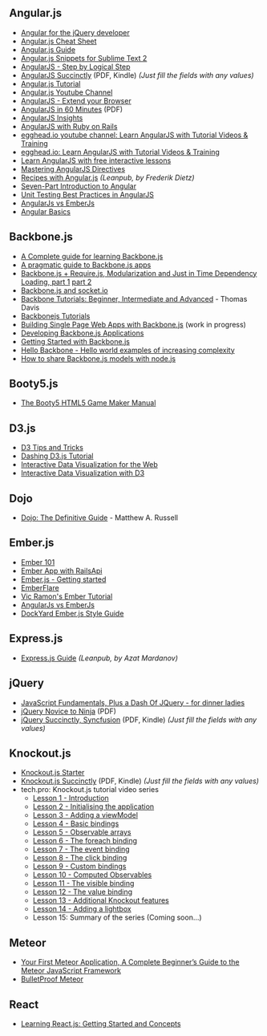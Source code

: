 ## Angular.js
* [Angular for the jQuery developer](http://www.ng-newsletter.com/posts/angular-for-the-jquery-developer.html)
* [Angular.js Cheat Sheet](http://www.cheatography.com/proloser/cheat-sheets/angularjs/)
* [Angular.js Guide](http://docs.angularjs.org/guide/)
* [Angular.js Snippets for Sublime Text 2](https://github.com/maxhoffmann/angular-snippets)
* [AngularJS - Step by Logical Step](http://nicholasjohnson.com/angular-book)
* [AngularJS Succinctly](http://www.syncfusion.com/resources/techportal/ebooks/angularjs) (PDF, Kindle) *(Just fill the fields with any values)*
* [Angular.js Tutorial](http://docs.angularjs.org/tutorial)
* [Angular.js Youtube Channel](https://www.youtube.com/angularjs)
* [AngularJS - Extend your Browser](https://speakerdeck.com/petebd/devox-uk-2013-angularjs?slide=2)
* [AngularJS in 60 Minutes](http://fastandfluid.com/publicdownloads/AngularJSIn60MinutesIsh_DanWahlin_May2013.pdf) (PDF)
* [AngularJS Insights](http://pascalprecht.github.com/slides/angularjs-insights/#/)
* [AngularJS with Ruby on Rails](http://angular-rails.com)
* [egghead.io youtube channel: Learn AngularJS with Tutorial Videos & Training](https://www.youtube.com/user/johnlindquist)
* [egghead.io: Learn AngularJS with Tutorial Videos & Training](http://egghead.io)
* [Learn AngularJS with free interactive lessons](http://www.learn-angular.org/)
* [Mastering AngularJS Directives](http://pascalprecht.github.com/slides/mastering-angularjs-directives/)
* [Recipes with Angular.js](https://leanpub.com/recipes-with-angular-js/read) *(Leanpub, by Frederik Dietz)*
* [Seven-Part Introduction to Angular](http://ngokevin.com/blog/angular-1)
* [Unit Testing Best Practices in AngularJS](http://andyshora.com/unit-testing-best-practices-angularjs.html)
* [AngularJs vs EmberJs](http://angularjs-emberjs-compare.bguiz.com/)
* [Angular Basics](http://www.angularjsbook.com/)

## Backbone.js
* [A Complete guide for learning Backbone.js](http://www.codebeerstartups.com/2012/12/a-complete-guide-for-learning-backbone-js/)
* [A pragmatic guide to Backbone.js apps](http://pragmatic-backbone.com/)
* [Backbone.js + Require.js, Modularization and Just in Time Dependency Loading, part 1](http://developer.teradata.com/blog/jasonstrimpel/2011/12/part-1-backbone-js-require-js) [part 2](http://developer.teradata.com/blog/jasonstrimpel/2012/01/part-2-backbone-js-require-js-further-modularization-and-just-in-time-dep)
* [Backbone.js and socket.io](http://developer.teradata.com/blog/jasonstrimpel/2011/11/backbone-js-and-socket-io)
* [Backbone Tutorials: Beginner, Intermediate and Advanced](https://leanpub.com/backbonetutorials) - Thomas Davis
* [Backbonejs Tutorials](http://backbonetutorials.com/)
* [Building Single Page Web Apps with Backbone.js](https://singlepagebook.supportbee.com) (work in progress)
* [Developing Backbone.js Applications](http://addyosmani.github.io/backbone-fundamentals/)
* [Getting Started with Backbone.js](http://net.tutsplus.com/tutorials/javascript-ajax/getting-started-with-backbone-js/)
* [Hello Backbone - Hello world examples of increasing complexity](http://arturadib.com/hello-backbonejs/)
* [How to share Backbone.js models with node.js](http://amirmalik.net/2010/11/27/how-to-share-backbonejs-models-with-nodejs)


## Booty5.js
* [The Booty5 HTML5 Game Maker Manual](http://booty5.com/booty5-free-html-game-maker-e-book-manual/)


## D3.js
* [D3 Tips and Tricks](https://leanpub.com/D3-Tips-and-Tricks)
* [Dashing D3.js Tutorial](https://www.dashingd3js.com/table-of-contents)
* [Interactive Data Visualization for the Web](http://chimera.labs.oreilly.com/books/1230000000345/index.html)
* [Interactive Data Visualization with D3](http://alignedleft.com/tutorials/d3)


## Dojo
* [Dojo: The Definitive Guide](http://chimera.labs.oreilly.com/books/1234000001819/index.html) - Matthew A. Russell


## Ember.js
* [Ember 101](http://ember101.com/)
* [Ember App with RailsApi](http://reefpoints.dockyard.com/ember/2013/01/07/building-an-ember-app-with-rails-api-part-1.html)
* [Ember.js - Getting started](http://emberjs.com/guides/getting-started/)
* [EmberFlare](https://emberflare.com/)
* [Vic Ramon's Ember Tutorial](http://ember.vicramon.com)
* [AngularJs vs EmberJs](http://angularjs-emberjs-compare.bguiz.com/)
* [DockYard Ember.js Style Guide](https://github.com/dockyard/styleguides/blob/master/ember.md)


## Express.js
* [Express.js Guide](https://leanpub.com/express/read) *(Leanpub, by Azat Mardanov)*


## jQuery
* [JavaScript Fundamentals, Plus a Dash Of JQuery - for dinner ladies](http://nicholasjohnson.com/javascript-book)
* [jQuery Novice to Ninja](http://mediatheque.cite-musique.fr/MediaComposite/Debug/Dossier-Orchestre/ressources/jQuery.Novice.to.Ninja.2nd.Edition.pdf) (PDF)
* [jQuery Succinctly, Syncfusion](http://www.syncfusion.com/resources/techportal/ebooks/jquery) (PDF, Kindle) *(Just fill the fields with any values)*


## Knockout.js
* [Knockout.js Starter](http://dl.e-book-free.com/2013/07/knockoutjs_starter.pdf)
* [Knockout.js Succinctly](http://www.syncfusion.com/resources/techportal/ebooks/knockoutjs) (PDF, Kindle) *(Just fill the fields with any values)*
* tech.pro: Knockout.js tutorial video series
    * [Lesson 1 - Introduction](http://tech.pro/tutorial/1562/knockoutjs-lesson-1-introduction)
    * [Lesson 2 - Initialising the application](http://tech.pro/tutorial/1563/knockoutjs-lesson-2-initialising-the-application)
    * [Lesson 3 - Adding a viewModel](http://tech.pro/tutorial/1564/knockoutjs-lesson-3-adding-a-viewmodel)
    * [Lesson 4 - Basic bindings](http://tech.pro/tutorial/1565/knockoutjs-lesson-4-basic-bindings)
    * [Lesson 5 - Observable arrays](http://tech.pro/tutorial/1566/knockoutjs-lesson-5-observable-arrays)
    * [Lesson 6 - The foreach binding](http://tech.pro/tutorial/1567/knockoutjs-lesson-6-the-foreach-binding)
    * [Lesson 7 - The event binding](http://tech.pro/tutorial/1568/knockoutjs-lesson-7-the-event-binding)
    * [Lesson 8 - The click binding](http://tech.pro/tutorial/1569/knockoutjs-lesson-8-the-click-binding)
    * [Lesson 9 - Custom bindings](http://tech.pro/tutorial/1570/knockoutjs-lesson-9-custom-bindings)
    * [Lesson 10 - Computed Observables](http://tech.pro/tutorial/1571/knockoutjs-lesson-10-computed-observables)
    * [Lesson 11 - The visible binding](http://tech.pro/tutorial/1572/knockoutjs-lesson-11-the-visible-binding)
    * [Lesson 12 - The value binding](http://tech.pro/tutorial/1573/knockoutjs-lesson-12-the-value-binding)
    * [Lesson 13 - Additional Knockout features](http://tech.pro/tutorial/1574/knockoutjs-lesson-13-additional-knockout-features)
    * [Lesson 14 - Adding a lightbox](http://tech.pro/tutorial/1575/knockoutjs-lesson-14-adding-a-lightbox)
    * Lesson 15: Summary of the series (Coming soon...)

## Meteor
* [Your First Meteor Application, A Complete Beginner’s Guide to the Meteor JavaScript Framework](http://meteortips.com/book/)
* [BulletProof Meteor](https://bulletproofmeteor.com/)

## React
* [Learning React.js: Getting Started and Concepts](https://scotch.io/tutorials/learning-react-getting-started-and-concepts)
